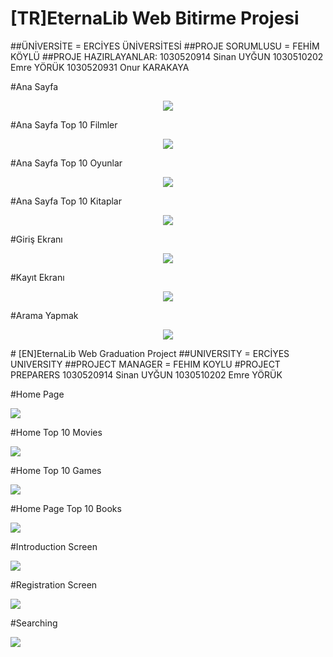 # [TR]EternaLib Web Bitirme Projesi
##ÜNİVERSİTE = ERCİYES ÜNİVERSİTESİ
##PROJE SORUMLUSU = FEHİM KÖYLÜ 
##PROJE HAZIRLAYANLAR:
1030520914 Sinan UYĞUN
1030510202 Emre YÖRÜK
1030520931 Onur KARAKAYA

#Ana Sayfa
<p align="center">
   <img src="https://github.com/Design-Project-OSE/EternaLib/assets/64197926/a2b5d100-9dab-4839-b0db-f7e1e6495ce0" />
</p>

#Ana Sayfa Top 10 Filmler
<p align="center">
   <img src="https://github.com/Design-Project-OSE/EternaLib/assets/64197926/2f0eae6f-a328-4e87-8d62-9f7ceb880467" />
</p>

#Ana Sayfa Top 10 Oyunlar
<p align="center">
   <img src="https://github.com/Design-Project-OSE/EternaLib/assets/64197926/f80e9dc3-6dec-444a-b831-2e4efd07adc7" />
</p>

#Ana Sayfa Top 10 Kitaplar
<p align="center">
   <img src="https://github.com/Design-Project-OSE/EternaLib/assets/64197926/276f37de-8691-4a6b-9a3a-ce065d2a3e64" />
</p>

#Giriş Ekranı
<p align="center">
   <img src="(https://github.com/Design-Project-OSE/EternaLib/assets/64197926/5f2955a7-0536-4cd7-8594-70913fe5b9ea)" />
</p>

#Kayıt Ekranı
<p align="center">
   <img src="https://github.com/Design-Project-OSE/EternaLib/assets/64197926/a22933fb-9848-4694-80a1-b108fb746dac" />
</p>

#Arama Yapmak
<p align="center">
   <img src="https://github.com/Design-Project-OSE/EternaLib/assets/64197926/42937679-df0a-4bb0-a3fd-aa96220ea622" />
</p>
# [EN]EternaLib Web Graduation Project
##UNIVERSITY = ERCİYES UNIVERSITY
##PROJECT MANAGER = FEHIM KOYLU
#PROJECT PREPARERS
1030520914 Sinan UYĞUN
1030510202 Emre YÖRÜK

#Home Page
<p align=“center”>
   <img src=“https://github.com/Design-Project-OSE/EternaLib/assets/64197926/a2b5d100-9dab-4839-b0db-f7e1e6495ce0” />
</p>

#Home Top 10 Movies
<p align=“center”>
   <img src=“https://github.com/Design-Project-OSE/EternaLib/assets/64197926/2f0eae6f-a328-4e87-8d62-9f7ceb880467” />
</p>

#Home Top 10 Games
<p align=“center”>
   <img src=“https://github.com/Design-Project-OSE/EternaLib/assets/64197926/f80e9dc3-6dec-444a-b831-2e4efd07adc7” />
</p>

#Home Page Top 10 Books
<p align=“center”>
   <img src=“https://github.com/Design-Project-OSE/EternaLib/assets/64197926/276f37de-8691-4a6b-9a3a-ce065d2a3e64” />
</p>

#Introduction Screen
<p align=“center”>
   <img src=“(https://github.com/Design-Project-OSE/EternaLib/assets/64197926/5f2955a7-0536-4cd7-8594-70913fe5b9ea)” />
</p>

#Registration Screen
<p align=“center”>
   <img src=“https://github.com/Design-Project-OSE/EternaLib/assets/64197926/a22933fb-9848-4694-80a1-b108fb746dac” />
</p>

#Searching
<p align=“center”>
   <img src=“https://github.com/Design-Project-OSE/EternaLib/assets/64197926/42937679-df0a-4bb0-a3fd-aa96220ea622” />
</p>
